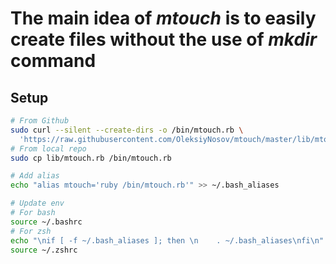 # The main idea of *mtouch* is to easily create files without the use of *mkdir* command

## Setup
```sh
# From Github
sudo curl --silent --create-dirs -o /bin/mtouch.rb \
  'https://raw.githubusercontent.com/OleksiyNosov/mtouch/master/lib/mtouch.rb'
# From local repo
sudo cp lib/mtouch.rb /bin/mtouch.rb

# Add alias
echo "alias mtouch='ruby /bin/mtouch.rb'" >> ~/.bash_aliases

# Update env
# For bash
source ~/.bashrc
# For zsh
echo "\nif [ -f ~/.bash_aliases ]; then \n    . ~/.bash_aliases\nfi\n" >> ~/.zshrc
source ~/.zshrc
```
